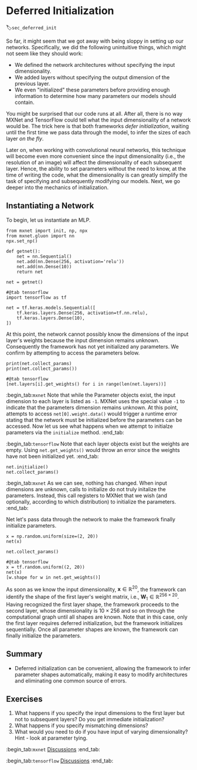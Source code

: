 # Deferred Initialization
:label:`sec_deferred_init`

So far, it might seem that we got away
with being sloppy in setting up our networks.
Specifically, we did the following unintuitive things,
which might not seem like they should work:

* We defined the network architectures 
  without specifying the input dimensionality.
* We added layers without specifying
  the output dimension of the previous layer.
* We even "initialized" these parameters 
  before providing enough information to determine
  how many parameters our models should contain.

You might be surprised that our code runs at all.
After all, there is no way MXNet and TensorFlow
could tell what the input dimensionality of a network would be.
The trick here is that both frameworks *defer initialization*,
waiting until the first time we pass data through the model,
to infer the sizes of each layer *on the fly*.


Later on, when working with convolutional neural networks,
this technique will become even more convenient
since the input dimensionality 
(i.e., the resolution of an image) 
will affect the dimensionality 
of each subsequent layer. 
Hence, the ability to set parameters 
without the need to know,
at the time of writing the code, 
what the dimensionality is 
can greatly simplify the task of specifying 
and subsequently modifying our models. 
Next, we go deeper into the mechanics of initialization.


## Instantiating a Network

To begin, let us instantiate an MLP.

```{.python .input}
from mxnet import init, np, npx
from mxnet.gluon import nn
npx.set_np()

def getnet():
    net = nn.Sequential()
    net.add(nn.Dense(256, activation='relu'))
    net.add(nn.Dense(10))
    return net

net = getnet()
```

```{.python .input}
#@tab tensorflow
import tensorflow as tf

net = tf.keras.models.Sequential([
    tf.keras.layers.Dense(256, activation=tf.nn.relu),
    tf.keras.layers.Dense(10),
])
```

At this point, the network cannot possibly know
the dimensions of the input layer's weights
because the input dimension remains unknown.
Consequently the framework has not yet initialized any parameters.
We confirm by attempting to access the parameters below.

```{.python .input}
print(net.collect_params)
print(net.collect_params())
```

```{.python .input}
#@tab tensorflow
[net.layers[i].get_weights() for i in range(len(net.layers))]
```

:begin_tab:`mxnet`
Note that while the Parameter objects exist,
the input dimension to each layer is listed as `-1`.
MXNet uses the special value `-1` to indicate
that the parameters dimension remains unknown.
At this point, attempts to access `net[0].weight.data()`
would trigger a runtime error stating that the network
must be initialized before the parameters can be accessed.
Now let us see what happens when we attempt to initialze
parameters via the `initialize` method.
:end_tab:

:begin_tab:`tensorflow`
Note that each layer objects exist but the weights are empty.
Using `net.get_weights()` would throw an error since the weights
have not been initialized yet.
:end_tab:

```{.python .input}
net.initialize()
net.collect_params()
```

:begin_tab:`mxnet`
As we can see, nothing has changed. 
When input dimensions are unknown, 
calls to initialize do not truly initalize the parameters.
Instead, this call registers to MXNet that we wish 
(and optionally, according to which distribution)
to initialize the parameters.
:end_tab:

Net let's pass data through the network
to make the framework finally initialize parameters.

```{.python .input}
x = np.random.uniform(size=(2, 20))
net(x)

net.collect_params()
```

```{.python .input}
#@tab tensorflow
x = tf.random.uniform((2, 20))
net(x)
[w.shape for w in net.get_weights()]
```

As soon as we know the input dimensionality, 
$\mathbf{x} \in \mathbb{R}^{20}$, 
the framework can identify the shape of the first layer's weight matrix, 
i.e., $\mathbf{W}_1 \in \mathbb{R}^{256 \times 20}$.
Having recognized the first layer shape, the framework proceeds
to the second layer, whose dimensionality is $10 \times 256$
and so on through the computational graph
until all shapes are known.
Note that in this case, 
only the first layer requires deferred initialization,
but the framework initializes sequentially. 
Once all parameter shapes are known, 
the framework can finally initialize the parameters. 

## Summary

* Deferred initialization can be convenient, allowing the framework to infer parameter shapes automatically, making it easy to modify architectures and eliminating one common source of errors.


## Exercises

1. What happens if you specify the input dimensions to the first layer but not to subsequent layers? Do you get immediate initialization?
1. What happens if you specify mismatching dimensions?
1. What would you need to do if you have input of varying dimensionality? Hint - look at parameter tying.

:begin_tab:`mxnet`
[Discussions](https://discuss.d2l.ai/t/280)
:end_tab:

:begin_tab:`tensorflow`
[Discussions](https://discuss.d2l.ai/t/281)
:end_tab:
